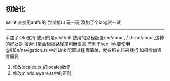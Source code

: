## 初始化

eslint 直接用antfu的
尝试接口 玩一玩
添加了个blog试一试

---

添加了i18n支持 使用的是next/intl
使用的路径配置/en/about, /zh-cn/about,这种的好处是 搜索引擎会根据路径来判断语言 有利于seo
link要使用@/i18n/navigation.ts 中的Link
配置过程很简单，就按照文档来就行
如果增加语言需要
1. 修改locales.ts 的locales数组
2. 修改minddleware.ts中的正则
